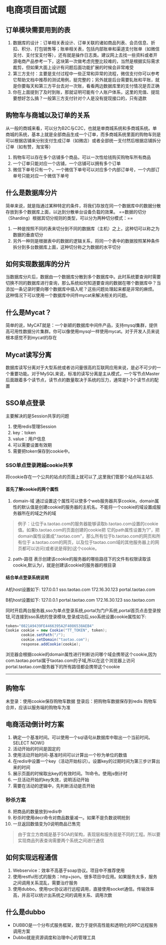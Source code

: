 # 电商项目面试题
## 订单模块需要用到的表
1. 数据库的设计：订单相关表设计、订单关联的诸如商品列表、会员信息、折扣、积分、打包销售等；账单相关表，包括内部账单和渠道支付账单（如微信支付、支付宝支付等），还有就是操作日志类。建议网上去找一些资料或者开源电商产品参考一下，这块第一次做考虑完整比较难的，当然是根据实际需求裁剪，但如果大面上设计有问题后面功能扩展的时候会非常难受
2. 第三方支付：主要是支付过程中一些正常和异常的流程，微信支付你可以参考它帮助文档中推荐的测试用例，挺完整的；另外就是后台需要轧账和平账，就是你要每天和第三方平台去对一次账，看看两边数据库里的支付情况是否正确
3. 你在上面提到了及时到账，那就证明可能有个人账户体系，这里的充值、提现要想好怎么搞？一般第三方支付针对个人是没有提现接口的，只有退款
## 购物车与商城以及订单的关系
从一般的商城来看，可以分为B2C与C2C，也就是单商城系统和多商城系统。单商城的系统，基本上就是全部商品生成一个订单，而多商城系统里面的购物车则是可以根据店铺来分别支付生成订单（如微店）或者全部统一支付然后根据店铺拆分订单（如有赞，淘宝等）
1. 购物车可以存在多个店铺多个商品，可以一次性给钱购买购物车所有商品
2. 一个订单只能对应一个店铺，一个店铺可以拥有多个订单
3. 微信下单号只有一个，一个微信下单号可以对应多个内部订单号，一个内部订单号只能对应一个微信下单号
## 什么是数据库分片
简单来说，就是指通过某种特定的条件，将我们存放在同一个数据库中的数据分散存放到多个数据库上面，以达到分散单台设备负载的效果。
==数据的切分（Sharding）根据其切分规则的类型，可以分为两种切分模式：==
1. 一种是按照不同的表来切分到不同的数据库（主机）之上，这种切可以称之为数据的垂直切分
2. 另外一种则是根据表中的数据的逻辑关系，将同一个表中的数据按照某种条件拆分到多台数据库上面，这种切分称之为数据的水平切分
## 如何实现数据库的分片
当数据库分片后，数据由一个数据库分散到多个数据库中。此时系统要查询时需要切换不同的数据库进行查询，那么系统如何知道要查询的数据在哪个数据库中？当添加一条记录时要向哪个数据库中插入呢？这些问题处理起来都是非常的麻烦。
这种情况下可以使用一个数据库中间件mycat来解决相关的问题。
## 什么是Mycat？
简单的说，MyCAT就是：一个新颖的数据库中间件产品，支持mysql集群，提供高可用性数据分片集群。你可以像使用mysql一样使用mycat。对于开发人员来说根本感觉不到mycat的存在
## Mycat读写分离
数据库读写分离对于大型系统或者访问量很高的互联网应用来说，是必不可少的一个重要功能。对于MySQL来说，标准的读写分离是主从模式，一个写节点Master后面跟着多个读节点，读节点的数量取决于系统的压力，通常是1-3个读节点的配置
## SSO单点登录
主要解决的是Session共享的问题
1. 使用redis管理Session
2. key：token
3. value：用户信息
4. 可以需要设置有效期
5. 需要把token保存到cookie中。
### SSO单点登录跨越cookie共享
将cookie存在一个公共的站点的页面上就可以了,这里我们管那个站点叫主站S.
#### 首先了解cookie的两个属性
1. domain-域
通过设置这个属性可以使多个web服务器共享cookie。domain属性的默认值是创建cookie的服务器的主机名。不能将一个cookie的域设置成服务器所在的域之外的域
> 例子：让位于a.taotao.com的服务器能够读取b.taotao.com设置的cookie值。如果b.taotao.com的页面创建的cookie把 它的path属性设置为”/”，把domain属性设置成”.taotao.com”，那么所有位于b.taotao.com的网页和所有位于 a.taotao.com的网页，以及位于taotao.com域的其他服务器上的网页都可以访问(或者说是得到)这个cookie。

2. path-路径
表示创建该cookie的服务器的哪些路径下的文件有权限读取该 cookie,默认为/，就是创建该cookie的服务器的根目录

#### 结合单点登录系统说明
A机host设置如下:
127.0.0.1  sso.taotao.com
172.16.30.123  portal.taotao.com

B机host设置如下:
127.0.0.1  portal.taotao.com
172.16.30.123  sso.taotao.com

同时开启两台服务器,sso为单点登录系统,portal为门户系统,portal首页点击登录按钮,可连接到sso系统的登录模块,登录成功后,sso系统设置cookie属性如下:
```Java
token="0821A9439FE4466395A2F4086538AEB4"
Cookie cookie = new Cookie("TT_TOKEN", token);
       cookie.setPath("/");
       cookie.setDomain("taotao.com");
       response.addCookie(cookie);
```
浏览器会根据cookie的domain属性进行判断访问哪个域会携带这个cookie,因为com.taotao.portal属于taotao.com的子域,所以在这个浏览器上访问portal.taotao.com服务器下的所有路径都会携带这个cookie

---
## 购物车
未登录：使用cookie保存购物车数据
登录后：把购物车数据保存到redis
购物车合并，应该以服务端的购物车为准

## 电商活动倒计时方案
1. 确定一个基准时间。可以使用一个sql语句从数据库中取出一个当前时间。SELECT NOW()
2. 活动开始的时间是固定的
3. 使用活动开始时间-基准时间可以计算出一个秒为单位的数值
4. 在redis中设置一个key（活动开始标识）。设置key的过期时间为第三步计算出来的时间
5. 展示页面的时候取出key的有效时间。Ttl命令。使用js倒计时
6. 一旦活动开始的key失效，说明活动开始
7. 需要在活动的逻辑中，先判断活动是否开始
### 秒杀方案
8. 把商品的数量放到redis中
9. 秒杀时使用decr命令对商品数量减一。如果不是负数说明抢到
10. 一旦返回数值变为0说明商品已售完
> 由于宜立方商城是基于SOA的架构，表现层和服务层是不同的工程。所以要实现商品列表查询需要两个系统之间进行通信

## 如何实现远程通信
1. Webservice：效率不高基于soap协议。项目中不推荐使用
2. 使用restful形式的服务：http+json。很多项目中应用。如果服务太多，服务之间调用关系混乱，需要治疗服务
3. 使用dubbo。使用rpc协议进行远程调用，直接使用socket通信。传输效率高，并且可以统计出系统之间的调用关系、调用次数
## 什么是dubbo
- DUBBO是一个分布式服务框架，致力于提供高性能和透明化的RPC远程服务调用方案
- Dubbo就是资源调度和治理中心的管理工具
